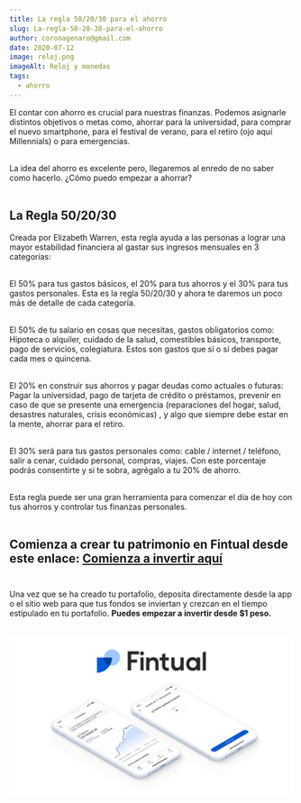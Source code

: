 ```yaml
---
title: La regla 50/20/30 para el ahorro
slug: La-regla-50-20-30-para-el-ahorro
author: coronagenaro@gmail.com
date: 2020-07-12
image: reloj.png
imageAlt: Reloj y monedas
tags:
  - ahorro
---
```

El contar con ahorro es crucial para nuestras finanzas. Podemos asignarle distintos objetivos o metas como, ahorrar para la universidad, para comprar el nuevo smartphone, para el festival de verano, para el retiro (ojo aquí Millennials) o para emergencias. <br/><br/>

La idea del ahorro es excelente pero, llegaremos al enredo de no saber como hacerlo. ¿Cómo puedo empezar a ahorrar? <br/><br/>

## **La Regla 50/20/30**

Creada por Elizabeth Warren, esta regla ayuda a las personas a lograr una mayor estabilidad financiera al gastar sus ingresos mensuales en 3 categorías: <br/><br/>

El 50% para tus gastos básicos, el 20% para tus ahorros y el 30% para tus gastos personales. Esta es la regla 50/20/30 y ahora te daremos un poco más de detalle de cada categoría. <br/><br/>

El 50% de tu salario en cosas que necesitas, gastos obligatorios como: Hipoteca o alquiler, cuidado de la salud, comestibles básicos, transporte, pago de servicios, colegiatura. Estos son gastos que sí o sí debes pagar cada mes o quincena. <br/><br/>

El 20% en construir sus ahorros y pagar deudas como actuales o futuras: Pagar la universidad, pago de tarjeta de crédito o préstamos, prevenir en caso de que se presente una emergencia (reparaciones del hogar, salud, desastres naturales, crisis económicas) , y algo que siempre debe estar en la mente, ahorrar para el retiro. <br/><br/>

El 30% será para tus gastos personales como: cable / internet / teléfono, salir a cenar, cuidado personal, compras, viajes. Con este porcentaje podrás consentirte y si te sobra, agrégalo a tu 20% de ahorro. <br/><br/>

Esta regla puede ser una gran herramienta para comenzar el día de hoy con tus ahorros y controlar tus finanzas personales. <br/><br/>

## **C﻿omienza a crear tu patrimonio en Fintual desde este enlace: [Comienza a invertir aquí](https://fintual.mx/r/genaroc6)** <br/><br/>

U﻿na vez que se ha creado tu portafolio, deposita directamente desde la app o el sitio web para que tus fondos se inviertan y crezcan en el tiempo estipulado en tu portafolio. **P﻿uedes empezar a invertir desde $1 peso.**<br/><br/>

![](fintual.png)